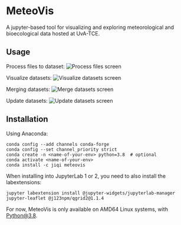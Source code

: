 # MeteoVis
A jupyter-based tool for visualizing and exploring meteorological and bioecological data hosted at UvA-TCE.

## Usage
Process files to dataset:
![Process files screen](readme_gifs/process_files.gif)

Visualize datasets:
![Visualize datasets screen](readme_gifs/visualize_datasets.gif)

Merging datasets:
![Merge datasets screen](readme_gifs/merge_datasets.gif)

Update datasets:
![Update datasets screen](readme_gifs/update_datasets.gif)

## Installation
Using Anaconda:

```shell
conda config --add channels conda-forge
conda config --set channel_priority strict
conda create -n <name-of-your-env> python=3.8  # optional
conda activate <name-of-your-env>
conda install -c jiqi meteovis
```
When installing into JupyterLab 1 or 2, you need to also install the labextensions:

```shell
jupyter labextension install @jupyter-widgets/jupyterlab-manager jupyter-leaflet @j123npm/qgrid2@1.1.4
```
For now, MeteoVis is only available on AMD64 Linux systems, with Python@3.8.